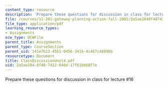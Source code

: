 ```yaml
---
content_type: resource
description: 'Prepare these questions for discussion in class for lecture #16'
file: /courses/11-201-gateway-planning-action-fall-2002/2a5ae2848f487422046d17f61bb68f7e_ClassDiscussionUnit4.pdf
file_type: application/pdf
learning_resource_types:
- Assignments
ocw_type: OCWFile
parent_title: Assignments
parent_type: CourseSection
parent_uid: 141e7b13-45b1-0456-3416-4c467c48896b
resourcetype: Document
title: ClassDiscussionUnit4.pdf
uid: 2a5ae284-8f48-7422-046d-17f61bb68f7e
---
```

Prepare these questions for discussion in class for lecture #16

